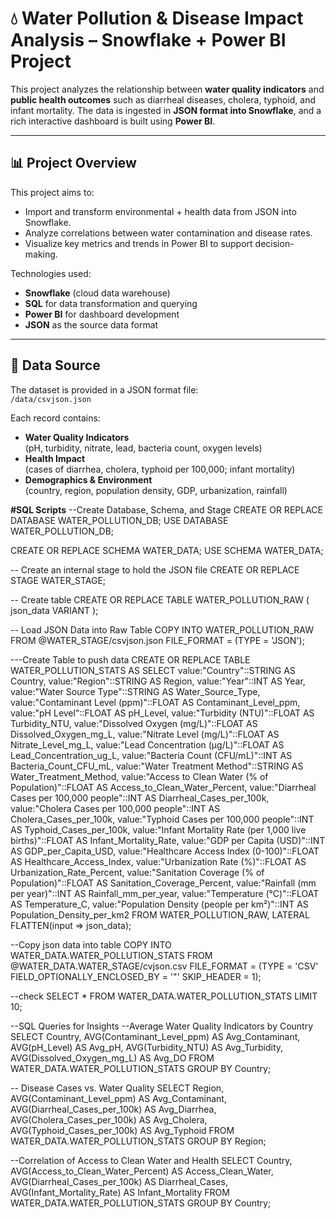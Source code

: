 # 💧 Water Pollution & Disease Impact Analysis – Snowflake + Power BI Project

This project analyzes the relationship between **water quality indicators** and **public health outcomes** such as diarrheal diseases, cholera, typhoid, and infant mortality. The data is ingested in **JSON format into Snowflake**, and a rich interactive dashboard is built using **Power BI**.

---

## 📊 Project Overview

This project aims to:
- Import and transform environmental + health data from JSON into Snowflake.
- Analyze correlations between water contamination and disease rates.
- Visualize key metrics and trends in Power BI to support decision-making.

Technologies used:
- **Snowflake** (cloud data warehouse)
- **SQL** for data transformation and querying
- **Power BI** for dashboard development
- **JSON** as the source data format

---

## 🧾 Data Source

The dataset is provided in a JSON format file:  
`/data/csvjson.json`

Each record contains:
- **Water Quality Indicators**  
  (pH, turbidity, nitrate, lead, bacteria count, oxygen levels)
- **Health Impact**  
  (cases of diarrhea, cholera, typhoid per 100,000; infant mortality)
- **Demographics & Environment**  
  (country, region, population density, GDP, urbanization, rainfall)


**#SQL Scripts**
--Create Database, Schema, and Stage
CREATE OR REPLACE DATABASE WATER_POLLUTION_DB;
USE DATABASE WATER_POLLUTION_DB;

CREATE OR REPLACE SCHEMA WATER_DATA;
USE SCHEMA WATER_DATA;

-- Create an internal stage to hold the JSON file
CREATE OR REPLACE STAGE WATER_STAGE;

-- Create table
CREATE OR REPLACE TABLE WATER_POLLUTION_RAW (
    json_data VARIANT
);

-- Load JSON Data into Raw Table
COPY INTO WATER_POLLUTION_RAW
FROM @WATER_STAGE/csvjson.json
FILE_FORMAT = (TYPE = 'JSON');


---Create Table to push data
CREATE OR REPLACE TABLE WATER_POLLUTION_STATS AS
SELECT
    value:"Country"::STRING AS Country,
    value:"Region"::STRING AS Region,
    value:"Year"::INT AS Year,
    value:"Water Source Type"::STRING AS Water_Source_Type,
    value:"Contaminant Level (ppm)"::FLOAT AS Contaminant_Level_ppm,
    value:"pH Level"::FLOAT AS pH_Level,
    value:"Turbidity (NTU)"::FLOAT AS Turbidity_NTU,
    value:"Dissolved Oxygen (mg/L)"::FLOAT AS Dissolved_Oxygen_mg_L,
    value:"Nitrate Level (mg/L)"::FLOAT AS Nitrate_Level_mg_L,
    value:"Lead Concentration (µg/L)"::FLOAT AS Lead_Concentration_ug_L,
    value:"Bacteria Count (CFU/mL)"::INT AS Bacteria_Count_CFU_mL,
    value:"Water Treatment Method"::STRING AS Water_Treatment_Method,
    value:"Access to Clean Water (% of Population)"::FLOAT AS Access_to_Clean_Water_Percent,
    value:"Diarrheal Cases per 100,000 people"::INT AS Diarrheal_Cases_per_100k,
    value:"Cholera Cases per 100,000 people"::INT AS Cholera_Cases_per_100k,
    value:"Typhoid Cases per 100,000 people"::INT AS Typhoid_Cases_per_100k,
    value:"Infant Mortality Rate (per 1,000 live births)"::FLOAT AS Infant_Mortality_Rate,
    value:"GDP per Capita (USD)"::INT AS GDP_per_Capita_USD,
    value:"Healthcare Access Index (0-100)"::FLOAT AS Healthcare_Access_Index,
    value:"Urbanization Rate (%)"::FLOAT AS Urbanization_Rate_Percent,
    value:"Sanitation Coverage (% of Population)"::FLOAT AS Sanitation_Coverage_Percent,
    value:"Rainfall (mm per year)"::INT AS Rainfall_mm_per_year,
    value:"Temperature (°C)"::FLOAT AS Temperature_C,
    value:"Population Density (people per km²)"::INT AS Population_Density_per_km2
FROM WATER_POLLUTION_RAW,
     LATERAL FLATTEN(input => json_data);

--Copy json data into table
COPY INTO WATER_DATA.WATER_POLLUTION_STATS
FROM @WATER_DATA.WATER_STAGE/cvjson.csv
FILE_FORMAT = (TYPE = 'CSV' FIELD_OPTIONALLY_ENCLOSED_BY = '"' SKIP_HEADER = 1);

--check
SELECT * FROM WATER_DATA.WATER_POLLUTION_STATS LIMIT 10;


--SQL Queries for Insights
--Average Water Quality Indicators by Country
SELECT 
    Country,
    AVG(Contaminant_Level_ppm) AS Avg_Contaminant,
    AVG(pH_Level) AS Avg_pH,
    AVG(Turbidity_NTU) AS Avg_Turbidity,
    AVG(Dissolved_Oxygen_mg_L) AS Avg_DO
FROM WATER_DATA.WATER_POLLUTION_STATS
GROUP BY Country;

-- Disease Cases vs. Water Quality
SELECT 
    Region,
    AVG(Contaminant_Level_ppm) AS Avg_Contaminant,
    AVG(Diarrheal_Cases_per_100k) AS Avg_Diarrhea,
    AVG(Cholera_Cases_per_100k) AS Avg_Cholera,
    AVG(Typhoid_Cases_per_100k) AS Avg_Typhoid
FROM WATER_DATA.WATER_POLLUTION_STATS
GROUP BY Region;

--Correlation of Access to Clean Water and Health
SELECT 
    Country,
    AVG(Access_to_Clean_Water_Percent) AS Access_Clean_Water,
    AVG(Diarrheal_Cases_per_100k) AS Diarrheal_Cases,
    AVG(Infant_Mortality_Rate) AS Infant_Mortality
FROM WATER_DATA.WATER_POLLUTION_STATS
GROUP BY Country;

